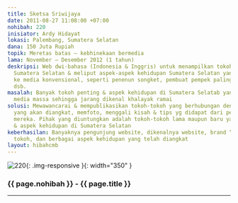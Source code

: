 ```yaml
---
title: Sketsa Sriwijaya
date: 2011-08-27 11:08:00 +07:00
nohibah: 220
inisiator: Ardy Hidayat
lokasi: Palembang, Sumatera Selatan
dana: 150 Juta Rupiah
topik: Meretas batas – kebhinekaan bermedia
lama: November – Desember 2012 (1 tahun)
deskripsi: Web dwi-bahasa (Indonesia & Inggris) untuk menampilkan tokoh-tokoh penting
  Sumatera Selatan & meliput aspek-aspek kehidupan Sumatera Selatan yang belum masuk
  ke media konvensional, seperti penenun songket, pembuat pempek paling laris, seniman,
  dsb.
masalah: Banyak tokoh penting & aspek kehidupan di Sumatera Selatab yang belum terpublikasi
  media massa sehingga jarang dikenal khalayak ramai
solusi: Mewawancarai & mempublikasikan tokoh-tokoh yang berhubungan dengan aspek-aspek
  yang akan diangkat, memfoto, menggali kisah & tips yg didapat dari pengalaman hidup
  mereka. Pihak yang diuntungkan adalah tokoh-tokoh lama maupun baru yang berpengaruh
  & aspek kehidupan di Sumatera Selatan
keberhasilan: Banyaknya pengunjung website, dikenalnya website, brand “Sketsa Sriwijaya”,
  tokoh, dan berbagai aspek kehidupan yang telah diangkat
layout: hibahcmb
---
```


![220](/static/img/hibahcmb/220.png){: .img-responsive }{: width="350" }

### {{ page.nohibah }} - {{ page.title }}

---
